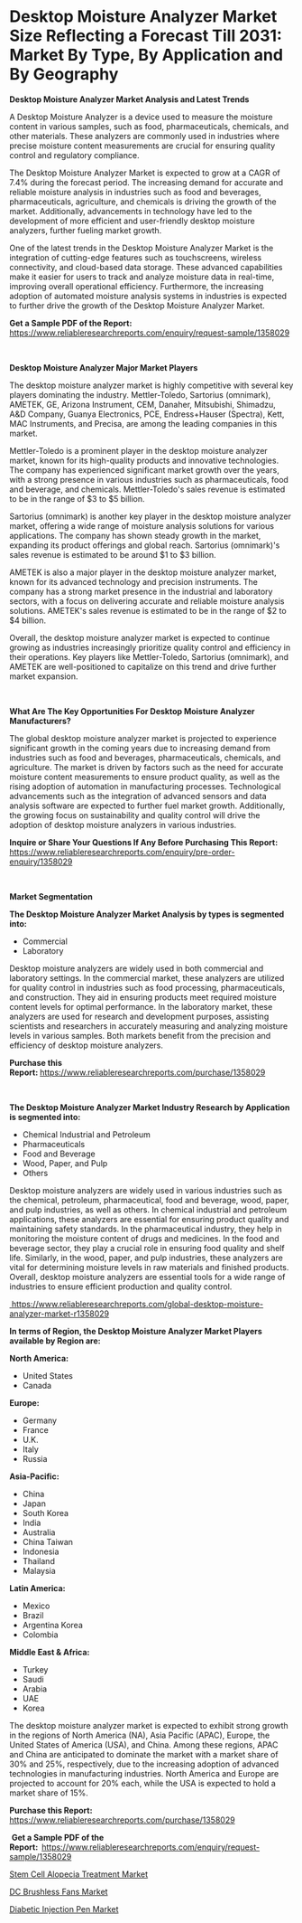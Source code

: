 <p><h1>Desktop Moisture Analyzer Market Size Reflecting a Forecast Till 2031: Market By Type, By Application and By Geography</h1></p><p><strong>Desktop Moisture Analyzer Market Analysis and Latest Trends</strong></p>
<p><p>A Desktop Moisture Analyzer is a device used to measure the moisture content in various samples, such as food, pharmaceuticals, chemicals, and other materials. These analyzers are commonly used in industries where precise moisture content measurements are crucial for ensuring quality control and regulatory compliance.</p><p>The Desktop Moisture Analyzer Market is expected to grow at a CAGR of 7.4% during the forecast period. The increasing demand for accurate and reliable moisture analysis in industries such as food and beverages, pharmaceuticals, agriculture, and chemicals is driving the growth of the market. Additionally, advancements in technology have led to the development of more efficient and user-friendly desktop moisture analyzers, further fueling market growth.</p><p>One of the latest trends in the Desktop Moisture Analyzer Market is the integration of cutting-edge features such as touchscreens, wireless connectivity, and cloud-based data storage. These advanced capabilities make it easier for users to track and analyze moisture data in real-time, improving overall operational efficiency. Furthermore, the increasing adoption of automated moisture analysis systems in industries is expected to further drive the growth of the Desktop Moisture Analyzer Market.</p></p>
<p><strong>Get a Sample PDF of the Report:&nbsp;</strong> <a href="https://www.reliableresearchreports.com/enquiry/request-sample/1358029">https://www.reliableresearchreports.com/enquiry/request-sample/1358029</a></p>
<p>&nbsp;</p>
<p><strong>Desktop Moisture Analyzer Major Market Players</strong></p>
<p><p>The desktop moisture analyzer market is highly competitive with several key players dominating the industry. Mettler-Toledo, Sartorius (omnimark), AMETEK, GE, Arizona Instrument, CEM, Danaher, Mitsubishi, Shimadzu, A&D Company, Guanya Electronics, PCE, Endress+Hauser (Spectra), Kett, MAC Instruments, and Precisa, are among the leading companies in this market.</p><p>Mettler-Toledo is a prominent player in the desktop moisture analyzer market, known for its high-quality products and innovative technologies. The company has experienced significant market growth over the years, with a strong presence in various industries such as pharmaceuticals, food and beverage, and chemicals. Mettler-Toledo's sales revenue is estimated to be in the range of $3 to $5 billion.</p><p>Sartorius (omnimark) is another key player in the desktop moisture analyzer market, offering a wide range of moisture analysis solutions for various applications. The company has shown steady growth in the market, expanding its product offerings and global reach. Sartorius (omnimark)'s sales revenue is estimated to be around $1 to $3 billion.</p><p>AMETEK is also a major player in the desktop moisture analyzer market, known for its advanced technology and precision instruments. The company has a strong market presence in the industrial and laboratory sectors, with a focus on delivering accurate and reliable moisture analysis solutions. AMETEK's sales revenue is estimated to be in the range of $2 to $4 billion.</p><p>Overall, the desktop moisture analyzer market is expected to continue growing as industries increasingly prioritize quality control and efficiency in their operations. Key players like Mettler-Toledo, Sartorius (omnimark), and AMETEK are well-positioned to capitalize on this trend and drive further market expansion.</p></p>
<p>&nbsp;</p>
<p><strong>What Are The Key Opportunities For Desktop Moisture Analyzer Manufacturers?</strong></p>
<p><p>The global desktop moisture analyzer market is projected to experience significant growth in the coming years due to increasing demand from industries such as food and beverages, pharmaceuticals, chemicals, and agriculture. The market is driven by factors such as the need for accurate moisture content measurements to ensure product quality, as well as the rising adoption of automation in manufacturing processes. Technological advancements such as the integration of advanced sensors and data analysis software are expected to further fuel market growth. Additionally, the growing focus on sustainability and quality control will drive the adoption of desktop moisture analyzers in various industries.</p></p>
<p><strong>Inquire or Share Your Questions If Any Before Purchasing This Report:</strong> <a href="https://www.reliableresearchreports.com/enquiry/pre-order-enquiry/1358029">https://www.reliableresearchreports.com/enquiry/pre-order-enquiry/1358029</a></p>
<p>&nbsp;</p>
<p><strong>Market Segmentation</strong></p>
<p><strong>The Desktop Moisture Analyzer Market Analysis by types is segmented into:</strong></p>
<p><ul><li>Commercial</li><li>Laboratory</li></ul></p>
<p><p>Desktop moisture analyzers are widely used in both commercial and laboratory settings. In the commercial market, these analyzers are utilized for quality control in industries such as food processing, pharmaceuticals, and construction. They aid in ensuring products meet required moisture content levels for optimal performance. In the laboratory market, these analyzers are used for research and development purposes, assisting scientists and researchers in accurately measuring and analyzing moisture levels in various samples. Both markets benefit from the precision and efficiency of desktop moisture analyzers.</p></p>
<p><strong>Purchase this Report:&nbsp;</strong><a href="https://www.reliableresearchreports.com/purchase/1358029">https://www.reliableresearchreports.com/purchase/1358029</a></p>
<p>&nbsp;</p>
<p><strong>The Desktop Moisture Analyzer Market Industry Research by Application is segmented into:</strong></p>
<p><ul><li>Chemical Industrial and Petroleum</li><li>Pharmaceuticals</li><li>Food and Beverage</li><li>Wood, Paper, and Pulp</li><li>Others</li></ul></p>
<p><p>Desktop moisture analyzers are widely used in various industries such as the chemical, petroleum, pharmaceutical, food and beverage, wood, paper, and pulp industries, as well as others. In chemical industrial and petroleum applications, these analyzers are essential for ensuring product quality and maintaining safety standards. In the pharmaceutical industry, they help in monitoring the moisture content of drugs and medicines. In the food and beverage sector, they play a crucial role in ensuring food quality and shelf life. Similarly, in the wood, paper, and pulp industries, these analyzers are vital for determining moisture levels in raw materials and finished products. Overall, desktop moisture analyzers are essential tools for a wide range of industries to ensure efficient production and quality control.</p></p>
<p><a href="https://www.reliableresearchreports.com/global-desktop-moisture-analyzer-market-r1358029">&nbsp;https://www.reliableresearchreports.com/global-desktop-moisture-analyzer-market-r1358029</a></p>
<p><strong>In terms of Region, the Desktop Moisture Analyzer Market Players available by Region are:</strong></p>
<p>
    <p> <strong> North America: </strong>
        <ul>
            <li>United States</li>
            <li>Canada</li>
        </ul>
        </p> 
    <p> <strong> Europe: </strong>
        <ul>
            <li>Germany</li>
            <li>France</li>
            <li>U.K.</li>
            <li>Italy</li>
            <li>Russia</li>
        </ul>
        </p> 
    <p> <strong> Asia-Pacific: </strong>
        <ul>
            <li>China</li>
            <li>Japan</li>
            <li>South Korea</li>
            <li>India</li>
            <li>Australia</li>
            <li>China Taiwan</li>
            <li>Indonesia</li>
            <li>Thailand</li>
            <li>Malaysia</li>
        </ul>
        </p> 
    <p> <strong> Latin America: </strong>
        <ul>
            <li>Mexico</li>
            <li>Brazil</li>
            <li>Argentina Korea</li>
            <li>Colombia</li>
        </ul>
        </p> 
    <p> <strong> Middle East & Africa: </strong>
        <ul>
            <li>Turkey</li>
            <li>Saudi</li>
            <li>Arabia</li>
            <li>UAE</li>
            <li>Korea</li>
        </ul>
    </p>
    </p>
<p><p>The desktop moisture analyzer market is expected to exhibit strong growth in the regions of North America (NA), Asia Pacific (APAC), Europe, the United States of America (USA), and China. Among these regions, APAC and China are anticipated to dominate the market with a market share of 30% and 25%, respectively, due to the increasing adoption of advanced technologies in manufacturing industries. North America and Europe are projected to account for 20% each, while the USA is expected to hold a market share of 15%.</p></p>
<p><strong>Purchase this Report: </strong><a href="https://www.reliableresearchreports.com/purchase/1358029">https://www.reliableresearchreports.com/purchase/1358029</a></p>
<p>&nbsp;<strong>Get a Sample PDF of the Report:&nbsp;&nbsp;</strong><a href="https://www.reliableresearchreports.com/enquiry/request-sample/1358029">https://www.reliableresearchreports.com/enquiry/request-sample/1358029</a></p>
<p><strong></strong></p>
<p><p><a href="https://www.linkedin.com/pulse/navigating-global-stem-cell-alopecia-treatment-market-svpmc">Stem Cell Alopecia Treatment Market</a></p><p><a href="https://github.com/NorbertYates/Market-Research-Report-List-5/blob/main/dc-brushless-fans-market.md">DC Brushless Fans Market</a></p><p><a href="https://www.linkedin.com/pulse/comprehensive-analysis-global-diabetic-injection-pen-zwttc">Diabetic Injection Pen Market</a></p></p>